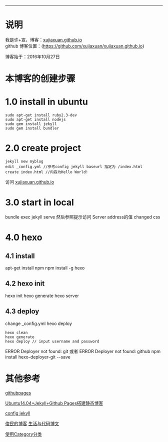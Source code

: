 ---
# 说明
我是许+宣，博客：[xujiaxuan.github.io](http://xujiaxuan.github.io/)  
github 博客位置：(https://github.com/xujiaxuan/xujiaxuan.github.io)

博客始于：2016年10月27日

# 本博客的创建步骤

# 1.0 install in ubuntu
```
sudo apt-get install ruby2.3-dev
sudo apt-get install nodejs
sudo gem install jekyll
sudo gem install bundler 
```

# 2.0 create project
```
jekyll new myblog
edit _config.yml //参考config jekyll baseurl 指定为 /index.html
create index.html //内容为Hello World!
```
访问 [xujiaxuan.github.io][]

# 3.0 start in local
bundle exec jekyll serve
然后参照提示访问 Server address的值
changed css

# 4.0 hexo
## 4.1 install
apt-get install npm
npm install -g hexo

## 4.2 hexo init
hexo init
hexo generate
hexo server

## 4.3 deploy

change _config.yml
hexo deploy

```
hexo clean
hexo generate
hexo deploy // input username and password
```

ERROR Deployer not found: git 或者 ERROR Deployer not found: github
npm install hexo-deployer-git --save

# 其他参考
[githubpages][]

[Ubuntu14.04+Jekyll+Github Pages搭建静态博客][]

[config jekyll][]

[俊民的博客][]
[生活与代码博文][]

[使用Category分类][]

[xujiaxuan.github.io]: http://xujiaxuan.github.io/
[githubpages]: https://pages.github.com/
[Ubuntu14.04+Jekyll+Github Pages搭建静态博客]: http://www.open-open.com/lib/view/open1433493880510.html
[config jekyll]: https://help.github.com/articles/configuring-jekyll/
[俊民的博客]: http://spxiaomin.github.io/github_blog/
[生活与代码博文]: https://github.com/SPxiaomin/github_blog
[使用Category分类]:  https://segmentfault.com/a/1190000000406017

